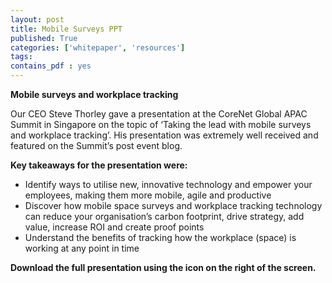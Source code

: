 ```yaml
---
layout: post
title: Mobile Surveys PPT
published: True
categories: ['whitepaper', 'resources']
tags: 
contains_pdf : yes
---
```

<b>Mobile surveys and workplace tracking</b>

Our CEO Steve Thorley gave a presentation at the CoreNet Global APAC Summit in Singapore on the topic of ‘Taking the lead with mobile surveys and workplace tracking’. His presentation was extremely well received and featured on the Summit’s post event blog.

<b>Key takeaways for the presentation were: </b>

* Identify ways to utilise new, innovative technology and empower your employees, making them more mobile,
agile and productive 
* Discover how mobile space surveys and workplace tracking technology can reduce your organisation’s carbon
footprint, drive strategy, add value, increase ROI and create proof points 
* Understand the benefits of tracking how the workplace (space) is working at any point in time 

<b>Download the full presentation using the icon on the right of the screen.</b>
